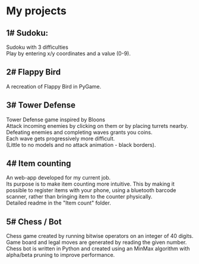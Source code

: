 # My projects

## 1# Sudoku:  
Sudoku with 3 difficulties  
Play by entering x/y coordinates and a value (0-9).

## 2# Flappy Bird  
A recreation of Flappy Bird in PyGame.

## 3# Tower Defense  
Tower Defense game inspired by Bloons  
Attack incoming enemies by clicking on them or by placing turrets nearby.  
Defeating enemies and completing waves grants you coins.  
Each wave gets progressively more difficult.  
(Little to no models and no attack animation - black borders).

## 4# Item counting  
An web-app developed for my current job.  
Its purpose is to make item counting more intuitive. 
This by making it possible to register items with your phone, using a bluetooth barcode scanner, 
rather than bringing item to the counter physically.  
Detailed readme in the "Item count" folder.

## 5# Chess / Bot  
Chess game created by running bitwise operators on an integer of 40 digits.
Game board and legal moves are generated by reading the given number.
Chess bot is written in Python and created using an MinMax algorithm with alpha/beta pruning to improve performance.
